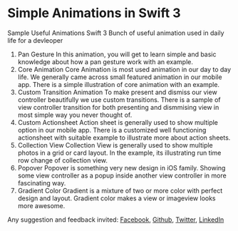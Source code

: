 # Simple Animations in Swift 3
Sample Useful Animations Swift 3
Bunch of useful animation used in daily life for a devleoper
1. Pan Gesture
In this animation, you will get to learn simple and basic knowledge about how a pan gesture work with an example.
2. Core Animation
Core Animation is most used animation in our day to day life. We generally came across small featured animation in our mobile app. There is a simple illustration of core animation with an example.
3. Custom Transition Animation
To make present and dismiss our view controller beautifully we use custom transitions. There is a sample of view controller transition for both presenting and dismmising view in most simple way you never thought of.
4. Custom Actionsheet
Action sheet is generally used to show multiple option in our mobile app. There is a customized well functioning actionsheet with suitable example to illustrate more about action sheets.
5. Collection View
Collection View is generally used to show multiple photos in a grid or card layout. In the example, its illustrating run time row change of collection view.
6. Popover
Popover is something very new design in iOS family. Showing some view controller as a popup inside another view controller in more fascinating way.
7. Gradient
Color Gradient is a mixture of two or more color with perfect design and layout. Gradient color makes a view or imageview looks more awesome.



Any suggestion and feedback invited:
[Facebook](https://www.facebook.com/dsrijan),
[Github](https://www.github.com/dsrijan),
[Twitter](https://www.twitter.com/asksrijan),
[LinkedIn](https://www.linkedin.com/in/srijan12345/)

